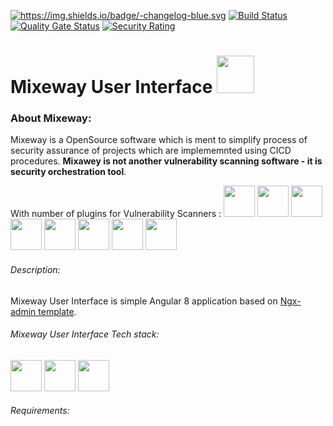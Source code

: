 <a href="Mixeway/MixewayFrontend/blob/master/CHANGELOG.md"><img src="https://camo.githubusercontent.com/452f81a1e660cf8f9a47db9405ce06a0f216221b/68747470733a2f2f696d672e736869656c64732e696f2f62616467652f2d6368616e67656c6f672d626c75652e737667" alt="https://img.shields.io/badge/-changelog-blue.svg" data-canonical-src="https://img.shields.io/badge/-changelog-blue.svg" style="max-width:100%;"></a>
[![Build Status](https://travis-ci.org/Mixeway/MixewayFrontend.svg?branch=master)](https://travis-ci.org/Mixeway/MixewayFrontend)
[![Quality Gate Status](https://sonarcloud.io/api/project_badges/measure?project=Mixeway_MixewayFrontend&metric=alert_status)](https://sonarcloud.io/dashboard?id=Mixeway_MixewayFrontend)
[![Security Rating](https://sonarcloud.io/api/project_badges/measure?project=Mixeway_MixewayFrontend&metric=security_rating)](https://sonarcloud.io/dashboard?id=Mixeway_MixewayFrontend)

# Mixeway User Interface <img src="https://mixeway.io/img/logo_dashboard.png" height="60px">

### About Mixeway:
Mixeway is a OpenSource software which is ment to simplify process of security assurance of projects which are implememnted using CICD procedures. **Mixawey is not another vulnerability scanning
software - it is security orchestration tool**.

With number of plugins for Vulnerability Scanners :
<img src="https://mixeway.io/img/nessus.png" height="50px">
<img src="https://mixeway.io/img/openvas.jpg" height="50px">
<img src="https://mixeway.io/img/acunetix.jpg" height="50px">
<img src="https://mixeway.io/img/fortify.jpg" height="50px">
<img src="https://mixeway.io/img/depcheck.png" height="50px">
<img src="https://mixeway.io/img/cis.png" height="50px">
<img src="https://mixeway.io/img/jenkins.jpg" height="50px">
<img src="https://mixeway.io/img/jira.jpg" height="50px">

###### Description:
Mixeway User Interface is simple Angular 8 application based on <a href="https://github.com/akveo/ngx-admin">Ngx-admin template</a>.


###### Mixeway User Interface Tech stack:
<img src="https://akveo.github.io/nebular/assets/img/akveo-logo.png" width="50px">
<img src="https://mixeway.io/img/angular-icon.svg" width="50px">
<img src="https://mixeway.io/img/docker.png" width="50px">

###### Requirements:
